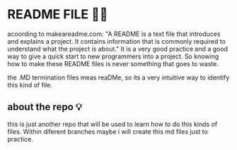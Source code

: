 # README FILE 📝👀
acoording to makeareadme.com: "A README is a text file that introduces and explains a project. It contains information that is commonly required to understand what the project is about."
It is a very good practice and a good way to give a quick start to new programmers into a project. So knowing how to make these README files is never something that goes to waste.

the .MD termination files meas reaDMe, so its a very intuitive way to identify this kind of file.

## about the repo 💡
this is just another repo that will be used to learn how to do this kinds of files. Within diferent branches maybe i will create this md files just to practice.
